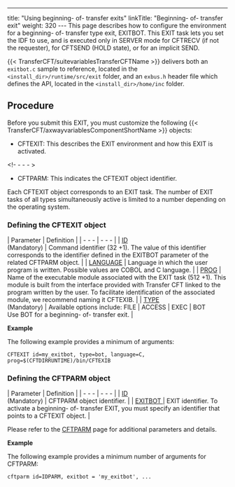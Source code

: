 ---
title: "Using beginning- of- transfer exits"
linkTitle: "Beginning- of- transfer exit"
weight: 320
--- This page describes how to configure the environment for a beginning- of- transfer
type exit, EXITBOT. This EXIT task lets you set the IDF to use, and is executed only in SERVER mode for CFTRECV (if not the requester), for CFTSEND (HOLD state), or for an implicit SEND.

{{< TransferCFT/suitevariablesTransferCFTName  >}} delivers both an `exitbot.c` sample to reference, located in the `<install_dir>/runtime/src/exit` folder, and an `exbus.h` header file which defines the API, located in the `<install_dir>/home/inc` folder.

<span id="Transfer_state"></span><span id="Title"></span><span id="Configuring_the_environment__End_of_transfer_exit"></span>

## Procedure

Before you submit this EXIT, you must customize the following
{{< TransferCFT/axwayvariablesComponentShortName  >}} objects:

- CFTEXIT: This describes the EXIT environment and how this
    EXIT is activated.

<!- - - - >

- CFTPARM: This indicates the CFTEXIT object identifier.

Each CFTEXIT object corresponds to an EXIT task. The number of EXIT
tasks of all types simultaneously active is limited to a number depending
on the operating system.

<span id="Defining_the_CFTEXIT_object"></span>

### Defining the CFTEXIT object

| Parameter | Definition |
| - - - | - - - |
| [ID](../../../c_intro_userinterfaces/command_summary/parameter_intro/id) <br/> (Mandatory) | Command identifier (32 +1). The value of this identifier corresponds to the identifier defined in the EXITBOT parameter of the related CFTPARM object. |
| [LANGUAGE](../../../c_intro_userinterfaces/command_summary/parameter_intro/language) | Language in which the user program is written. Possible values are COBOL and C language. |
| [PROG](../../../c_intro_userinterfaces/command_summary/parameter_intro/prog)  | Name of the executable module associated with the EXIT task (512 +1). This module is built from the interface provided with Transfer CFT linked to the program written by the user. To facilitate identification of the associated module, we recommend naming it CFTEXIB. |
| [TYPE](../../../c_intro_userinterfaces/command_summary/parameter_intro/type) <br/> (Mandatory) | Available options include: FILE &#124; ACCESS &#124; EXEC &#124; BOT<br/> Use BOT for a beginning- of- transfer exit. |

****Example****

The following example provides a minimum of arguments:

```
CFTEXIT id=my_exitbot, type=bot, language=C, prog=$(CFTDIRRUNTIME)/bin/CFTEXIB
```
<span id="Defining_the_CFTPARM_object"></span>

### Defining the CFTPARM object

| Parameter | Definition |
| - - - | - - - |
| [ID](../../../c_intro_userinterfaces/command_summary/parameter_intro/id)<br/> (Mandatory) | CFTPARM object identifier. |
| [EXITBOT ]() | EXIT identifier. To activate a beginning- of- transfer EXIT, you must specify an identifier that points to a CFTEXIT object. |

Please refer to the [CFTPARM](../../../c_intro_userinterfaces/web_copilot_ui/conf_intro/cftparm) page for additional parameters and details.

****Example****

The following example provides a minimum number of arguments for CFTPARM:

```
cftparm id=IDPARM, exitbot = 'my_exitbot', ...
```
